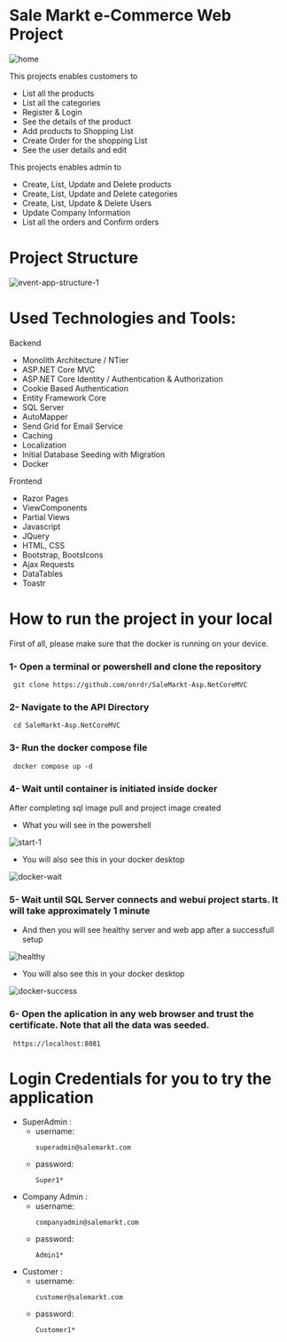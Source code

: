 # Sale Markt e-Commerce Web Project 

![home](https://github.com/onrdr/SaleMarkt-Asp.NetCoreMVC/assets/106915107/d9dd36d3-c9f3-46a9-85b1-7b161d1fbc42)

This projects enables customers to 
  - List all the products
  - List all the categories
  - Register & Login
  - See the details of the product
  - Add products to Shopping List
  - Create Order for the shopping List
  - See the user details and edit
    
This projects enables admin to 
  - Create, List, Update and Delete products
  - Create, List, Update and Delete categories
  - Create, List, Update & Delete Users
  - Update Company Information
  - List all the orders and Confirm orders

# Project Structure
  ![event-app-structure-1](https://user-images.githubusercontent.com/106915107/228821415-7b3820ec-3d6c-4662-b60d-e63f8a6bb07e.png)
  
# Used Technologies and Tools:
Backend
- Monolith Architecture / NTier
- ASP.NET Core MVC
- ASP.NET Core Identity / Authentication & Authorization
- Cookie Based Authentication
- Entity Framework Core
- SQL Server
- AutoMapper
- Send Grid for Email Service
- Caching
- Localization
- Initial Database Seeding with Migration
- Docker
  
Frontend
- Razor Pages
- ViewComponents
- Partial Views
- Javascript
- JQuery
- HTML, CSS
- Bootstrap, BootsIcons
- Ajax Requests
- DataTables
- Toastr

# How to run the project in your local  
First of all, please make sure that the docker is running on your device.

### 1- Open a terminal or powershell and clone the repository
```
 git clone https://github.com/onrdr/SaleMarkt-Asp.NetCoreMVC
```

### 2- Navigate to the API Directory
```
 cd SaleMarkt-Asp.NetCoreMVC
```

### 3- Run the docker compose file
```
 docker compose up -d
```

### 4- Wait until container is initiated inside docker 
After completing sql image pull and project image created 
- What you will see in the powershell

![start-1](https://github.com/onrdr/SaleMarkt-Asp.NetCoreMVC/assets/106915107/ac7bfc0c-7cc3-4ac6-a4de-63cd781ed7d4)

- You will also see this in your docker desktop
 
![docker-wait](https://github.com/onrdr/SaleMarkt-Asp.NetCoreMVC/assets/106915107/c324649d-bc5c-4cc5-ab62-a0ab26340a10)

### 5- Wait until SQL Server connects and webui project starts. It will take approximately 1 minute 
- And then you will see healthy server and web app after a successfull setup

![healthy](https://github.com/onrdr/SaleMarkt-Asp.NetCoreMVC/assets/106915107/f4ca3493-d683-41be-9d60-146a31891521)

- You will also see this in your docker desktop
 
![docker-success](https://github.com/onrdr/SaleMarkt-Asp.NetCoreMVC/assets/106915107/0309e88b-f22d-4d04-b6d8-55ae33248e2c)

### 6- Open the aplication in any web browser and trust the certificate. Note that all the data was seeded. 
```
 https://localhost:8081
```

# Login Credentials for you to try the application
- SuperAdmin : 
  - username:
    ```
    superadmin@salemarkt.com
    ```
  - password:
    ```
    Super1*
    ```
- Company Admin : 
  - username:
    ```
    companyadmin@salemarkt.com
    ```
  - password:
    ```
    Admin1*
    ```
- Customer : 
  - username:
    ```
    customer@salemarkt.com
    ```
  - password:
    ```
    Customer1*
    ``` 

